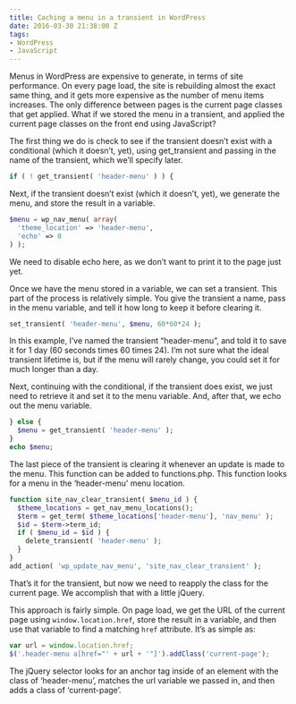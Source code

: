 ```yaml
---
title: Caching a menu in a transient in WordPress
date: 2016-03-30 21:38:00 Z
tags:
- WordPress
- JavaScript
---
```


Menus in WordPress are expensive to generate, in terms of site performance. On every page load, the site is rebuilding almost the exact same thing, and it gets more expensive as the number of menu items increases. The only difference between pages is the current page classes that get applied. What if we stored the menu in a transient, and applied the current page classes on the front end using JavaScript?

The first thing we do is check to see if the transient doesn’t exist with a conditional (which it doesn’t, yet), using get_transient and passing in the name of the transient, which we’ll specify later.

```php
if ( ! get_transient( 'header-menu' ) ) {
```

Next, if the transient doesn’t exist (which it doesn’t, yet), we generate the menu, and store the result in a variable.

```php
$menu = wp_nav_menu( array(
  'theme_location' => 'header-menu',
  'echo' => 0
) );
```

We need to disable echo here, as we don’t want to print it to the page just yet.

Once we have the menu stored in a variable, we can set a transient. This part of the process is relatively simple. You give the transient a name, pass in the menu variable, and tell it how long to keep it before clearing it.

```php
set_transient( 'header-menu', $menu, 60*60*24 );
```

In this example, I’ve named the transient “header-menu”, and told it to save it for 1 day (60 seconds times 60 times 24). I’m not sure what the ideal transient lifetime is, but if the menu will rarely change, you could set it for much longer than a day.

Next, continuing with the conditional, if the transient does exist, we just need to retrieve it and set it to the menu variable. And, after that, we echo out the menu variable.

```php
} else {
  $menu = get_transient( 'header-menu' );
}
echo $menu;
```

The last piece of the transient is clearing it whenever an update is made to the menu. This function can be added to functions.php. This function looks for a menu in the ‘header-menu’ menu location.

```php
function site_nav_clear_transient( $menu_id ) {
  $theme_locations = get_nav_menu_locations();
  $term = get_term( $theme_locations['header-menu'], 'nav_menu' );
  $id = $term->term_id;
  if ( $menu_id = $id ) {
    delete_transient( 'header-menu' );
  }
}
add_action( 'wp_update_nav_menu', 'site_nav_clear_transient' );
```

That’s it for the transient, but now we need to reapply the class for the current page. We accomplish that with a little jQuery.

This approach is fairly simple. On page load, we get the URL of the current page using `window.location.href`, store the result in a variable, and then use that variable to find a matching `href` attribute. It’s as simple as:

```js
var url = window.location.href;
$('.header-menu a[href="' + url + '"]').addClass('current-page');
```

The jQuery selector looks for an anchor tag inside of an element with the class of ‘header-menu’, matches the url variable we passed in, and then adds a class of ‘current-page’.
